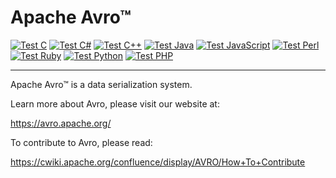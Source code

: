 # Apache Avro™

[![Test C](https://github.com/apache/avro/workflows/Test%20C/badge.svg)][Test C]
[![Test C#](https://github.com/apache/avro/workflows/Test%20C%23/badge.svg)][Test C#]
[![Test C++](https://github.com/apache/avro/workflows/Test%20C++/badge.svg)][Test C++]
[![Test Java](https://github.com/apache/avro/workflows/Test%20Java/badge.svg)][Test Java]
[![Test JavaScript](https://github.com/apache/avro/workflows/Test%20JavaScript/badge.svg)][Test JavaScript]
[![Test Perl](https://github.com/apache/avro/workflows/Test%20Perl/badge.svg)][Test Perl]
[![Test Ruby](https://github.com/apache/avro/workflows/Test%20Ruby/badge.svg)][Test Ruby]
[![Test Python](https://github.com/apache/avro/workflows/Test%20Python/badge.svg)][Test Python]
[![Test PHP](https://github.com/apache/avro/workflows/Test%20PHP/badge.svg)][Test PHP]

-----

Apache Avro™ is a data serialization system.

Learn more about Avro, please visit our website at:

  https://avro.apache.org/

To contribute to Avro, please read:

  https://cwiki.apache.org/confluence/display/AVRO/How+To+Contribute


[Test C]: https://github.com/apache/avro/actions?query=workflow%3A%22Test+C%22
[Test C#]: https://github.com/apache/avro/actions?query=workflow%3A%22Test+C%23%22
[Test C++]: https://github.com/apache/avro/actions?query=workflow%3A%22Test+C%2B%2B%22
[Test Java]: https://github.com/apache/avro/actions?query=workflow%3A%22Test+Java%22
[Test JavaScript]: https://github.com/apache/avro/actions?query=workflow%3A%22Test+JavaScript%22
[Test Perl]: https://github.com/apache/avro/actions?query=workflow%3A%22Test+Perl%22
[Test Ruby]: https://github.com/apache/avro/actions?query=workflow%3A%22Test+Ruby%22
[Test Python]: https://github.com/apache/avro/actions?query=workflow%3A%22Test+Python%22
[Test PHP]: https://github.com/apache/avro/actions?query=workflow%3A%22Test+PHP%22

